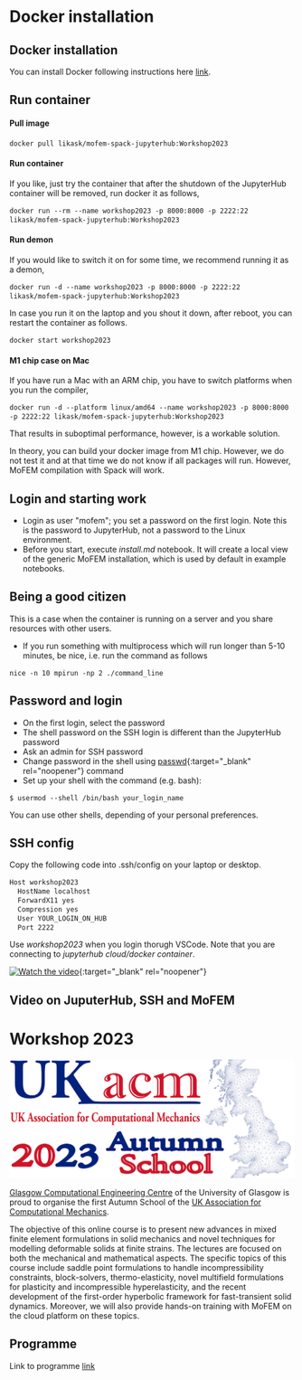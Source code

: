 # Docker installation

## Docker installation

You can install Docker following instructions here [link](https://docs.docker.com/engine/install/).

## Run container

#### Pull image

~~~~
docker pull likask/mofem-spack-jupyterhub:Workshop2023
~~~~

#### Run container

If you like, just try the container that after the shutdown of the JupyterHub container will be removed, run docker it as follows, 
~~~~
docker run --rm --name workshop2023 -p 8000:8000 -p 2222:22 likask/mofem-spack-jupyterhub:Workshop2023
~~~~

#### Run demon 

If you would like to switch it on for some time, we recommend running it as a demon,
~~~~~
docker run -d --name workshop2023 -p 8000:8000 -p 2222:22 likask/mofem-spack-jupyterhub:Workshop2023
~~~~~
In case you run it on the laptop and you shout it down, after reboot, you can restart the container as follows.
~~~~~
docker start workshop2023
~~~~~

#### M1 chip case on Mac

If you have run a Mac with an ARM chip, you have to switch platforms when you run the compiler,
~~~~~~
docker run -d --platform linux/amd64 --name workshop2023 -p 8000:8000 -p 2222:22 likask/mofem-spack-jupyterhub:Workshop2023
~~~~~~
That results in suboptimal performance, however, is a workable solution.

In theory, you can build your docker image from M1 chip. However, we do not test it and at that time we do not know if all packages will run. However, MoFEM compilation with Spack will work. 

## Login and starting work

- Login as user "mofem"; you set a password on the first login. Note this is the password to JupyterHub, not a password to the Linux environment.
- Before you start, execute *install.md* notebook. It will create a local view of the generic MoFEM installation, which is used by default in example notebooks.

## Being a good citizen

This is a case when the container is running on a server and you share resources with other users.

- If you run something with multiprocess which will run longer than 5-10 minutes, be nice, i.e. run the command as follows
~~~~
nice -n 10 mpirun -np 2 ./command_line
~~~~

## Password and login

- On the first login, select the password
- The shell password on the SSH login is different than the JupyterHub password
- Ask an admin for SSH password
- Change password in the shell using [passwd](https://man7.org/linux/man-pages/man1/passwd.1.html){:target="_blank" rel="noopener"} command
- Set up your shell with the command (e.g. bash):
~~~~
$ usermod --shell /bin/bash your_login_name
~~~~
You can use other shells, depending of your personal preferences.

## SSH config

Copy the following code into .ssh/config on your laptop or desktop.
~~~~
Host workshop2023
  HostName localhost
  ForwardX11 yes
  Compression yes
  User YOUR_LOGIN_ON_HUB
  Port 2222
~~~~

Use *workshop2023* when you login thorugh VSCode. Note that you are connecting to *jupyterhub cloud/docker container*.

[![Watch the video](https://img.youtube.com/vi/xL3J8VHig68/hqdefault.jpg)](https://youtu.be/xL3J8VHig68){:target="_blank" rel="noopener"}

## Video on JuputerHub, SSH and MoFEM

# Workshop 2023

![WorkshopLogo2023](figures/WorkshopLogo2023.png)

[Glasgow Computational Engineering Centre](https://www.gla.ac.uk/research/az/gcec/) of the University of Glasgow  is proud to organise the first Autumn School of the [UK Association for Computational Mechanics](https://ukacm.org).

The objective of this online course is to present new advances in mixed finite element formulations in solid mechanics and novel techniques for modelling deformable solids at finite strains. The lectures are focused on both the mechanical and mathematical aspects.  The specific topics of this course include saddle point formulations to handle incompressibility constraints, block-solvers, thermo-elasticity, novel multifield formulations for plasticity and incompressible hyperelasticity, and the recent development of the first-order hyperbolic framework for fast-transient solid dynamics. Moreover, we will also provide hands-on training with MoFEM on the cloud platform on these topics.

## Programme

Link to programme [link](https://drive.google.com/file/d/17aD4O-mxYrhhLBaUtaC6G61ZZh1P1Dwy/view)

